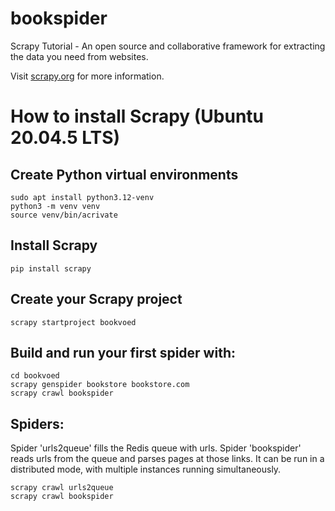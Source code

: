 # bookspider
Scrapy Tutorial - An open source and collaborative framework for extracting the data you need from websites.

Visit [scrapy.org](https://scrapy.org/) for more information.

# How to install Scrapy (Ubuntu 20.04.5 LTS)

## Create Python virtual environments
```
sudo apt install python3.12-venv
python3 -m venv venv
source venv/bin/acrivate
```

## Install Scrapy
```
pip install scrapy
```

## Create your Scrapy project
```
scrapy startproject bookvoed
```

## Build and run your first spider with:
```
cd bookvoed
scrapy genspider bookstore bookstore.com
scrapy crawl bookspider
```

## Spiders: 
Spider 'urls2queue' fills the Redis queue with urls. Spider 'bookspider' reads urls from the queue and parses pages at those links.
It can be run in a distributed mode, with multiple instances running simultaneously.

```
scrapy crawl urls2queue
scrapy crawl bookspider
```
